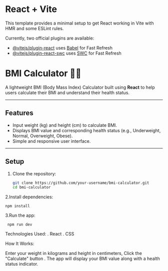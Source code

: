 # React + Vite

This template provides a minimal setup to get React working in Vite with HMR and some ESLint rules.

Currently, two official plugins are available:

- [@vitejs/plugin-react](https://github.com/vitejs/vite-plugin-react/blob/main/packages/plugin-react/README.md) uses [Babel](https://babeljs.io/) for Fast Refresh
- [@vitejs/plugin-react-swc](https://github.com/vitejs/vite-plugin-react-swc) uses [SWC](https://swc.rs/) for Fast Refresh


# BMI Calculator 🏋️‍♂️

A lightweight BMI (Body Mass Index) Calculator built using **React** to help users calculate their BMI and understand their health status.

---

## Features

- Input weight (kg) and height (cm) to calculate BMI.
- Displays BMI value and corresponding health status (e.g., Underweight, Normal, Overweight, Obese).
- Simple and responsive user interface.

---

## Setup

1. Clone the repository:
   ```bash
   git clone https://github.com/your-username/bmi-calculator.git
   cd bmi-calculator
2.Install dependencies:
    
    npm install
    
3.Run the app:

     npm run dev

Technologies Used:
. React
. CSS

How It Works:

Enter your weight in kilograms and height in centimeters, Click the "Calculate" button . The app will display your BMI value along with a health status indicator.

